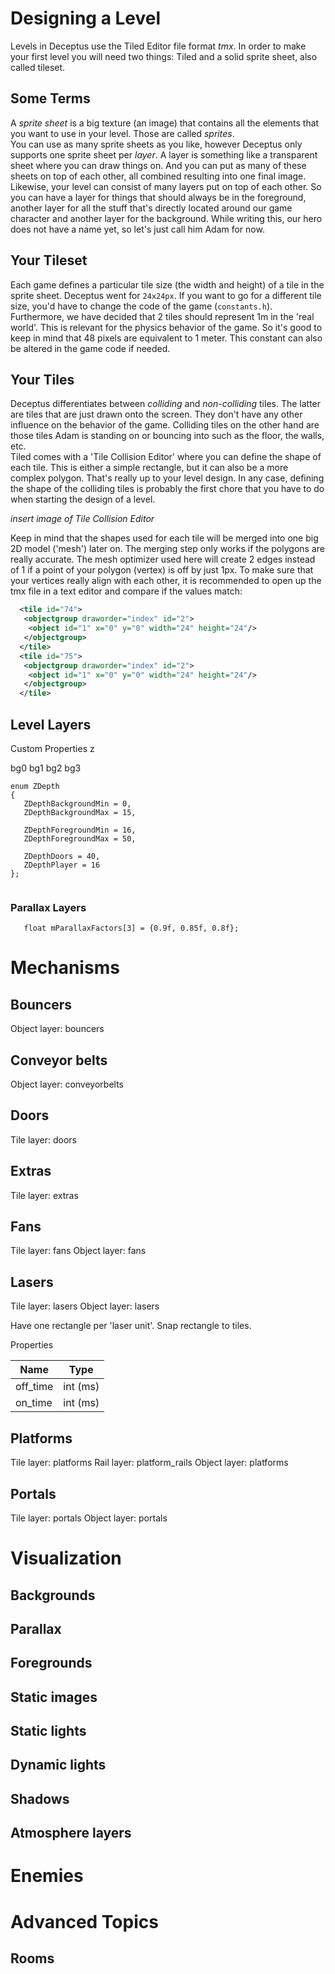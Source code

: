 # Designing a Level

Levels in Deceptus use the Tiled Editor file format _tmx_.
In order to make your first level you will need two things:
Tiled and a solid sprite sheet, also called tileset.

## Some Terms
A _sprite sheet_ is a big texture (an image) that contains all the elements that you want to use in your level. Those are called _sprites_.<br>
You can use as many sprite sheets as you like, however Deceptus only supports one sprite sheet per _layer_.
A layer is something like a transparent sheet where you can draw things on. And you can put as many of these sheets on top of each other, all combined resulting into one final image.<br>
Likewise, your level can consist of many layers put on top of each other.
So you can have a layer for things that should always be in the foreground, another layer for all the stuff that's directly located around our game character and another layer for the background. While writing this, our hero does not have a name yet, so let's just call him Adam for now.

## Your Tileset

Each game defines a particular tile size (the width and height) of a tile in the sprite sheet. Deceptus went for `24x24px`. If you want to go for a different tile size, you'd have to change the code of the game (`constants.h`).<br>
Furthermore, we have decided that 2 tiles should represent 1m in the 'real world'. This is relevant for the physics behavior of the game. So it's good to keep in mind that 48 pixels are equivalent to 1 meter. This constant can also be altered in the game code if needed.

## Your Tiles

Deceptus differentiates between _colliding_ and _non-colliding_ tiles. The latter are tiles that are just drawn onto the screen. They don't have any other influence on the behavior of the game. Colliding tiles on the other hand are those tiles Adam is standing on or bouncing into such as the floor, the walls, etc.<br>
Tiled comes with a 'Tile Collision Editor' where you can define the shape of each tile. This is either a simple rectangle, but it can also be a more complex polygon. That's really up to your level design. In any case, defining the shape of the colliding tiles is probably the first chore that you have to do when starting the design of a level.

_insert  image of Tile Collision Editor_

Keep in mind that the shapes used for each tile will be merged into one big 2D model ('mesh') later on. The merging step only works if the polygons are really accurate. The mesh optimizer used here will create 2 edges instead of 1 if a point of your polygon (vertex) is off by just 1px. To make sure that your vertices really align with each other, it is recommended to open up the tmx file in a text editor and compare if the values match:

```xml
  <tile id="74">
   <objectgroup draworder="index" id="2">
    <object id="1" x="0" y="0" width="24" height="24"/>
   </objectgroup>
  </tile>
  <tile id="75">
   <objectgroup draworder="index" id="2">
    <object id="1" x="0" y="0" width="24" height="24"/>
   </objectgroup>
  </tile>
```

## Level Layers

Custom Properties
z

bg0
bg1
bg2
bg3

```
enum ZDepth
{
   ZDepthBackgroundMin = 0,
   ZDepthBackgroundMax = 15,

   ZDepthForegroundMin = 16,
   ZDepthForegroundMax = 50,

   ZDepthDoors = 40,
   ZDepthPlayer = 16
};


```

### Parallax Layers
```
   float mParallaxFactors[3] = {0.9f, 0.85f, 0.8f};
```




# Mechanisms

## Bouncers

Object layer: bouncers

## Conveyor belts

Object layer: conveyorbelts

## Doors

Tile layer: doors


## Extras

Tile layer: extras


## Fans

Tile layer: fans
Object layer: fans


## Lasers

Tile layer: lasers
Object layer: lasers

Have one rectangle per 'laser unit'.
Snap rectangle to tiles.

Properties

|Name|Type|
|-|-|
|off_time|int (ms)|
|on_time|int (ms)|


## Platforms

Tile layer: platforms
Rail layer: platform_rails
Object layer: platforms

## Portals

Tile layer: portals
Object layer: portals


# Visualization

## Backgrounds

## Parallax

## Foregrounds

## Static images

## Static lights

## Dynamic lights

## Shadows

## Atmosphere layers


# Enemies



# Advanced Topics

## Rooms
